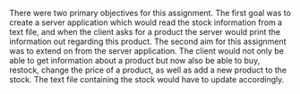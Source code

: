 There were two primary objectives for this assignment. 
The first goal was to create a server application which would read the stock information from a text file, and when the client asks for a product the server would print the information out regarding this product. 
The second aim for this assignment was to extend on from the server application. The client would not only be able to get information about a product but now also be able to buy, restock, change the price of a product, as well as add a new product to the stock. The text file containing the stock would have to update accordingly. 
